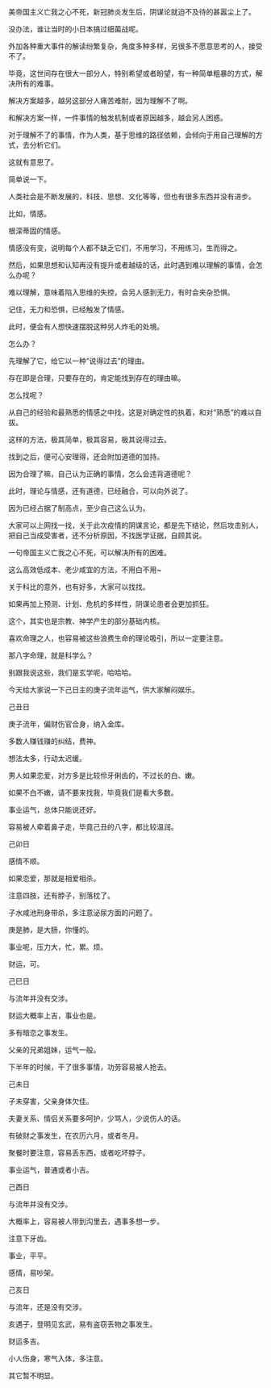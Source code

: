 美帝国主义亡我之心不死，新冠肺炎发生后，阴谋论就迫不及待的甚嚣尘上了。

没办法，谁让当时的小日本搞过细菌战呢。

外加各种重大事件的解读纷繁复杂，角度多种多样，另很多不愿意思考的人，接受不了。

毕竟，这世间存在很大一部分人，特别希望或者盼望，有一种简单粗暴的方式，解决所有的难事。

解决方案越多，越另这部分人痛苦难耐，因为理解不了啊。

和解决方案一样，一件事情的触发机制或者原因越多，越会另人困惑。

对于理解不了的事情，作为人类，基于思维的路径依赖，会倾向于用自己理解的方式，去分析它们。

这就有意思了。

简单说一下。

人类社会是不断发展的，科技、思想、文化等等，但也有很多东西并没有进步。

比如，情感。

根深蒂固的情感。

情感没有变，说明每个人都不缺乏它们，不用学习，不用练习，生而得之。

然后，如果思想和认知再没有提升或者越级的话，此时遇到难以理解的事情，会怎么办呢？

难以理解，意味着陷入思维的失控，会另人感到无力，有时会夹杂恐惧。

记住，无力和恐惧，已经触发了情感。

此时，便会有人想快速摆脱这种另人炸毛的处境。

怎么办？

先理解了它，给它以一种“说得过去”的理由。

存在即是合理，只要存在的，肯定能找到存在的理由嘛。

怎么找呢？

从自己的经验和最熟悉的情感之中找，这是对确定性的执着，和对“熟悉”的难以自拔。

这样的方法，极其简单，极其容易，极其说得过去。

找到之后，便可心安理得，还会附加道德的加持。

因为合理了嘛，自己认为正确的事情，怎么会违背道德呢？

此时，理论与情感，还有道德，已经融合，可以向外说了。

因为已经占据了制高点，至少自己这么认为。

大家可以上网找一找，关于此次疫情的阴谋言论，都是先下结论，然后攻击别人，把自己当成受害者，还不分析原因，不找医学证据，自顾其说。

一句帝国主义亡我之心不死，可以解决所有的困难。

这么高效低成本、老少咸宜的方法，不用白不用~

关于科比的意外，也有好多，大家可以找找。

如果再加上预测、计划、危机的多样性，阴谋论患者会更加抓狂。

这个，其实也是宗教、神学产生的部分基础内核。

喜欢命理之人，也容易被这些浪费生命的理论吸引，所以一定要注意。

那八字命理，就是科学么？

别跟我说这些，我们是玄学呢，哈哈哈。

今天给大家说一下己日主的庚子流年运气，供大家解闷娱乐。

己丑日

庚子流年，偏财伤官合身，纳入金库。

多数人赚钱赚的纠结，费神。

想法太多，行动太迟缓。

男人如果恋爱，对方多是比较伶牙俐齿的，不过长的白、嫩。

如果不白不嫩，请不要来找我，毕竟我们是看大多数。

事业运气，总体只能说还好。

容易被人牵着鼻子走，毕竟己丑的八字，都比较温润。

己卯日

感情不顺。

如果恋爱，那就是相爱相杀。

注意四肢，还有脖子，别落枕了。

子水咸池刑身带杀，多注意泌尿方面的问题了。

庚是肺，是大肠，你懂的。

事业呢，压力大，忙，累。烦。

财运，可。

己巳日

与流年并没有交涉。

财运大概率上吉，事业也是。

多有暗恋之事发生。

父亲的兄弟姐妹，运气一般。

下半年的时候，干了很多事情，功劳容易被人抢去。

己未日

子未穿害，父亲身体欠佳。

夫妻关系、情侣关系要多呵护，少骂人，少说伤人的话。

有破财之事发生，在农历六月，或者冬月。

聚餐时要注意，容易丢东西，或者吃坏脖子。

事业运气，普通或者小吉。

己酉日

与流年并没有交涉。

大概率上，容易被人带到沟里去，遇事多想一步。

注意下牙齿。

事业，平平。

感情，易吵架。

己亥日

与流年，还是没有交涉。

亥遇子，登明见玄武，易有盗窃丢物之事发生。

财运多吉。

小人伤身，寒气入体，多注意。

其它暂不明显。

